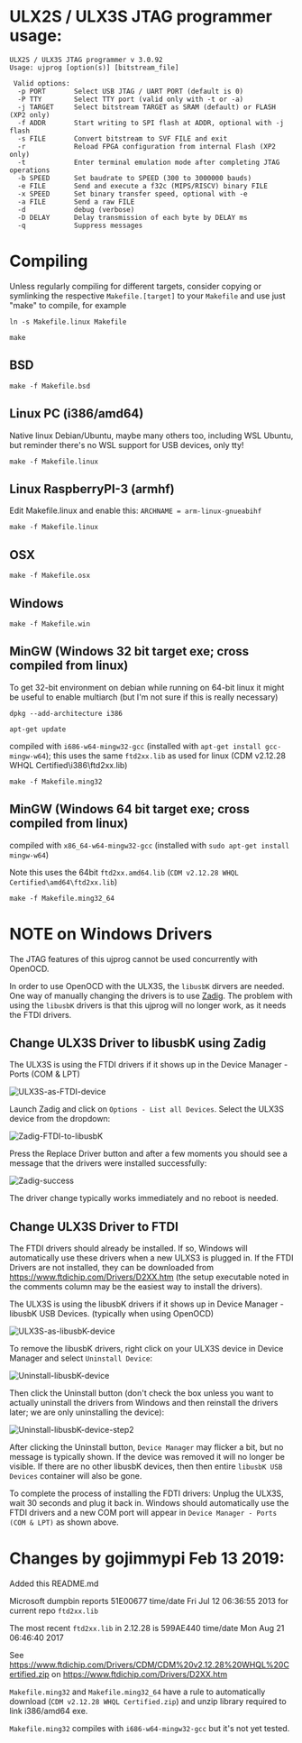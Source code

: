 # ULX2S / ULX3S JTAG programmer usage:

```
ULX2S / ULX3S JTAG programmer v 3.0.92  
Usage: ujprog [option(s)] [bitstream_file]

 Valid options:
  -p PORT       Select USB JTAG / UART PORT (default is 0)
  -P TTY        Select TTY port (valid only with -t or -a)
  -j TARGET     Select bitstream TARGET as SRAM (default) or FLASH (XP2 only)
  -f ADDR       Start writing to SPI flash at ADDR, optional with -j flash
  -s FILE       Convert bitstream to SVF FILE and exit
  -r            Reload FPGA configuration from internal Flash (XP2 only)
  -t            Enter terminal emulation mode after completing JTAG operations
  -b SPEED      Set baudrate to SPEED (300 to 3000000 bauds)
  -e FILE       Send and execute a f32c (MIPS/RISCV) binary FILE
  -x SPEED      Set binary transfer speed, optional with -e
  -a FILE       Send a raw FILE
  -d            debug (verbose)
  -D DELAY      Delay transmission of each byte by DELAY ms
  -q            Suppress messages
```

# Compiling

Unless regularly compiling for different targets, consider copying or
symlinking the respective `Makefile.[target]` to your `Makefile` and
use just "make" to compile, for example

`ln -s Makefile.linux Makefile`

`make`


## BSD

`make -f Makefile.bsd`


## Linux PC (i386/amd64)
Native linux Debian/Ubuntu, maybe many others too,
including WSL Ubuntu, but reminder there's no WSL support for USB devices, only tty!

`make -f Makefile.linux`


## Linux RaspberryPI-3 (armhf)

Edit Makefile.linux and enable this:
`ARCHNAME = arm-linux-gnueabihf`

`make -f Makefile.linux`


## OSX

`make -f Makefile.osx`


## Windows

`make -f Makefile.win`


## MinGW (Windows 32 bit target exe; cross compiled from linux)

To get 32-bit environment on debian while running on 64-bit linux
it might be useful to enable multiarch
(but I'm not sure if this is really necessary)

`dpkg --add-architecture i386`

`apt-get update`

compiled with `i686-w64-mingw32-gcc` (installed with `apt-get install gcc-mingw-w64`); this uses the same `ftd2xx.lib` as used for linux (CDM v2.12.28 WHQL Certified\i386\ftd2xx.lib)

`make -f Makefile.ming32`


## MinGW (Windows 64 bit target exe; cross compiled from linux)

compiled with `x86_64-w64-mingw32-gcc` (installed with `sudo apt-get install mingw-w64`)

Note this uses the 64bit `ftd2xx.amd64.lib` (`CDM v2.12.28 WHQL Certified\amd64\ftd2xx.lib`)

`make -f Makefile.ming32_64`


# NOTE on Windows Drivers

The JTAG features of this ujprog cannot be used concurrently with OpenOCD.

In order to use OpenOCD with the ULX3S, the `libusbK` dirvers are needed. One way of manually changing the drivers is to use [Zadig](https://zadig.akeo.ie/). The problem with using the `libusbK` drivers is that this ujprog will no longer work, as it needs the FTDI drivers.

## Change ULX3S Driver to libusbK using Zadig
The ULX3S is using the FTDI drivers if it shows up in the Device Manager - Ports (COM & LPT)

![ULX3S-as-FTDI-device](https://github.com/gojimmypi/f32c_tools/raw/master/ujprog/images/ULX3S-as-FTDI-device.PNG)

Launch Zadig and click on `Options - List all Devices`.  Select the ULX3S device from the dropdown:

![Zadig-FTDI-to-libusbK](https://github.com/gojimmypi/f32c_tools/raw/master/ujprog/images/Zadig-FTDI-to-libusbK.PNG)

Press the Replace Driver button and after a few moments you should see a message that the drivers were installed successfully:

![Zadig-success](https://github.com/gojimmypi/f32c_tools/raw/master/ujprog/images/Zadig-success.PNG)

The driver change typically works immediately and no reboot is needed.

## Change ULX3S Driver to FTDI 

The FTDI drivers should already be installed. If so, Windows will automatically use these drivers when a new ULXS3 is plugged in. If the FTDI Drivers are not installed, they can be downloaded from https://www.ftdichip.com/Drivers/D2XX.htm (the setup executable noted in the comments column may be the easiest way to install the drivers). 

The ULX3S is using the libusbK drivers if it shows up in Device Manager - libusbK USB Devices. (typically when using OpenOCD)

![ULX3S-as-libusbK-device](https://raw.githubusercontent.com/gojimmypi/f32c_tools/master/ujprog/images/ULX3S-as-libusbK-device.PNG)

To remove the libusbK drivers, right click on your ULX3S device in Device Manager and select `Uninstall Device`:

![Uninstall-libusbK-device](https://raw.githubusercontent.com/gojimmypi/f32c_tools/master/ujprog/images/Uninstall-libusbK-device.PNG)

Then click the Uninstall button (don't check the box unless you want to actually uninstall the drivers from Windows and then reinstall the drivers later; we are only uninstalling the device):

![Uninstall-libusbK-device-step2](https://raw.githubusercontent.com/gojimmypi/f32c_tools/master/ujprog/images/Uninstall-libusbK-device-step2.PNG)

After clicking the Uninstall button, `Device Manager` may flicker a bit, but no message is typically shown. If the device was removed it will no longer be visible. If there are no other libusbK devices, then then entire `libusbK USB Devices` container will also be gone.

To complete the process of installing the FDTI drivers: Unplug the ULX3S, wait 30 seconds and plug it back in. Windows should automatically use the FTDI drivers and a new COM port will appear in `Device Manager - Ports (COM & LPT)` as shown above.

# Changes by gojimmypi Feb 13 2019:

Added this README.md

Microsoft dumpbin reports 51E00677 time/date Fri Jul 12 06:36:55 2013 for current repo `ftd2xx.lib` 

The most recent `ftd2xx.lib` in 2.12.28 is 599AE440 time/date Mon Aug 21 06:46:40 2017

See https://www.ftdichip.com/Drivers/CDM/CDM%20v2.12.28%20WHQL%20Certified.zip on https://www.ftdichip.com/Drivers/D2XX.htm

`Makefile.ming32` and `Makefile.ming32_64` have a rule to
automatically download (`CDM v2.12.28 WHQL Certified.zip`) and unzip
library required to link i386/amd64 exe.

`Makefile.ming32` compiles with `i686-w64-mingw32-gcc` but it's not yet
tested.


